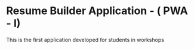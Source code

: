 # Resume Builder Application - ( PWA - I)
This is the first application developed for students in workshops
